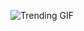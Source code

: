 ![Trending GIF](https://media2.giphy.com/media/v1.Y2lkPThiYjIxNzcyY2d5NXdpZjJ1ZnFueW00YjF1cnQ2bWtxc3hpYzl0ZHYwaGo4NnE0aiZlcD12MV9naWZzX3NlYXJjaCZjdD1n/MT5UUV1d4CXE2A37Dg/giphy.gif)
